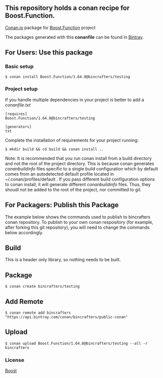 ## This repository holds a conan recipe for Boost.Function.

[Conan.io](https://conan.io) package for [Boost.Function](https://github.com/Boostorg/Function) project

The packages generated with this **conanfile** can be found in [Bintray](https://bintray.com/bincrafters/public-conan/Boost.Function%3Abincrafters).

## For Users: Use this package

### Basic setup

    $ conan install Boost.Function/1.64.0@bincrafters/testing

### Project setup

If you handle multiple dependencies in your project is better to add a *conanfile.txt*

    [requires]
    Boost.Function/1.64.0@bincrafters/testing

    [generators]
    txt

Complete the installation of requirements for your project running:</small></span>

    $ mkdir build && cd build && conan install ..
	
Note: It is recommended that you run conan install from a build directory and not the root of the project directory.  This is because conan generates *conanbuildinfo* files specific to a single build configuration which by default comes from an autodetected default profile located in ~/.conan/profiles/default .  If you pass different build configuration options to conan install, it will generate different *conanbuildinfo* files.  Thus, they shoudl not be added to the root of the project, nor committed to git. 

## For Packagers: Publish this Package

The example below shows the commands used to publish to bincrafters conan repository. To publish to your own conan respository (for example, after forking this git repository), you will need to change the commands below accordingly. 

## Build  

This is a header only library, so nothing needs to be built.

## Package 

    $ conan create bincrafters/testing
	
## Add Remote

	$ conan remote add bincrafters "https://api.bintray.com/conan/bincrafters/public-conan"

## Upload

    $ conan upload Boost.Function/1.64.0@bincrafters/testing --all -r bincrafters

### License
[Boost](LICENSE)
